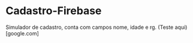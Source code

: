 # Cadastro-Firebase
Simulador de cadastro, conta com campos nome, idade e rg.
(Teste aqui)[google.com]
